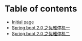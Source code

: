 # Table of contents

* [Initial page](README.md)
* [Spring boot 2.0 之优雅停机一](1_spring_boot_stop_1.md)
* [Spring boot 2.0 之优雅停机二](spring-boot-2.0-zhi-you-ya-ting-ji-er.md)

